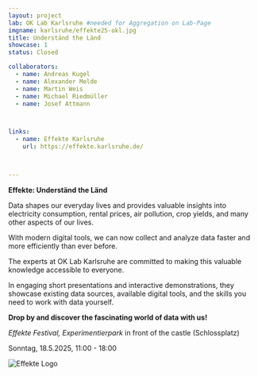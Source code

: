```yaml
---
layout: project
lab: OK Lab Karlsruhe #needed for Aggregation on Lab-Page
imgname: karlsruhe/effekte25-okl.jpg
title: Underständ the Länd
showcase: 1
status: Closed

collaborators:
  - name: Andreas Kugel
  - name: Alexander Melde
  - name: Martin Weis
  - name: Michael Riedmüller
  - name: Josef Attmann



links:
  - name: Effekte Karlsruhe
    url: https://effekte.karlsruhe.de/



---
```


**Effekte: Underständ the Länd** 


Data shapes our everyday lives and provides valuable insights into electricity consumption, rental prices, air pollution, crop yields, and many other aspects of our lives.

With modern digital tools, we can now collect and analyze data faster and more efficiently than ever before.

The experts at OK Lab Karlsruhe are committed to making this valuable knowledge accessible to everyone.

In engaging short presentations and interactive demonstrations, they showcase existing data sources, available digital tools, and the skills you need to work with data yourself.

**Drop by and discover the fascinating world of data with us!**

*Effekte Festival, Experimentierpark* in front of the castle (Schlossplatz)

Sonntag, 18.5.2025, 11:00 - 18:00 

![Effekte Logo](/projects/karlsruhe/effekte2025/partner-logo.png)
